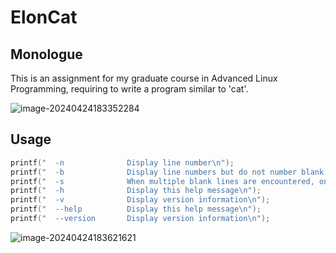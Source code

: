 # ElonCat

## Monologue

This is an assignment for my graduate course in Advanced Linux Programming, requiring to write a program similar to 'cat'.

![image-20240424183352284](https://elimgs.oss-cn-beijing.aliyuncs.com/imgs/image-20240424183352284.png)

## Usage

```c
printf("  -n              Display line number\n");
printf("  -b              Display line numbers but do not number blank lines\n");
printf("  -s              When multiple blank lines are encountered, only one blank line is displayed\n");
printf("  -h              Display this help message\n");
printf("  -v              Display version information\n");
printf("  --help          Display this help message\n");
printf("  --version       Display version information\n");
```
![image-20240424183621621](https://elimgs.oss-cn-beijing.aliyuncs.com/imgs/image-20240424183621621.png)
